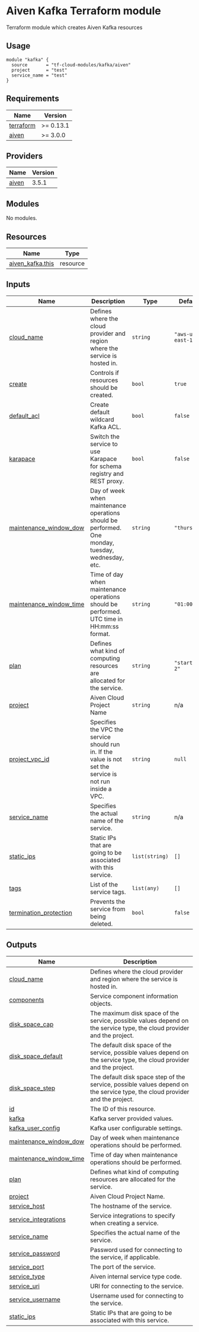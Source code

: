 # Aiven Kafka Terraform module

Terraform module which creates Aiven Kafka resources

## Usage

```hcl
module "kafka" {
  source       = "tf-cloud-modules/kafka/aiven"
  project      = "test"
  service_name = "test"
}
```
<!-- BEGIN_TF_DOCS -->
## Requirements

| Name | Version |
|------|---------|
| <a name="requirement_terraform"></a> [terraform](#requirement\_terraform) | >= 0.13.1 |
| <a name="requirement_aiven"></a> [aiven](#requirement\_aiven) | >= 3.0.0 |

## Providers

| Name | Version |
|------|---------|
| <a name="provider_aiven"></a> [aiven](#provider\_aiven) | 3.5.1 |

## Modules

No modules.

## Resources

| Name | Type |
|------|------|
| [aiven_kafka.this](https://registry.terraform.io/providers/aiven/aiven/latest/docs/resources/kafka) | resource |

## Inputs

| Name | Description | Type | Default | Required |
|------|-------------|------|---------|:--------:|
| <a name="input_cloud_name"></a> [cloud\_name](#input\_cloud\_name) | Defines where the cloud provider and region where the service is hosted in. | `string` | `"aws-us-east-1"` | no |
| <a name="input_create"></a> [create](#input\_create) | Controls if resources should be created. | `bool` | `true` | no |
| <a name="input_default_acl"></a> [default\_acl](#input\_default\_acl) | Create default wildcard Kafka ACL. | `bool` | `false` | no |
| <a name="input_karapace"></a> [karapace](#input\_karapace) | Switch the service to use Karapace for schema registry and REST proxy. | `bool` | `false` | no |
| <a name="input_maintenance_window_dow"></a> [maintenance\_window\_dow](#input\_maintenance\_window\_dow) | Day of week when maintenance operations should be performed. One monday, tuesday, wednesday, etc. | `string` | `"thursday"` | no |
| <a name="input_maintenance_window_time"></a> [maintenance\_window\_time](#input\_maintenance\_window\_time) | Time of day when maintenance operations should be performed. UTC time in HH:mm:ss format. | `string` | `"01:00:00"` | no |
| <a name="input_plan"></a> [plan](#input\_plan) | Defines what kind of computing resources are allocated for the service. | `string` | `"startup-2"` | no |
| <a name="input_project"></a> [project](#input\_project) | Aiven Cloud Project Name | `string` | n/a | yes |
| <a name="input_project_vpc_id"></a> [project\_vpc\_id](#input\_project\_vpc\_id) | Specifies the VPC the service should run in. If the value is not set the service is not run inside a VPC. | `string` | `null` | no |
| <a name="input_service_name"></a> [service\_name](#input\_service\_name) | Specifies the actual name of the service. | `string` | n/a | yes |
| <a name="input_static_ips"></a> [static\_ips](#input\_static\_ips) | Static IPs that are going to be associated with this service. | `list(string)` | `[]` | no |
| <a name="input_tags"></a> [tags](#input\_tags) | List of the service tags. | `list(any)` | `[]` | no |
| <a name="input_termination_protection"></a> [termination\_protection](#input\_termination\_protection) | Prevents the service from being deleted. | `bool` | `false` | no |

## Outputs

| Name | Description |
|------|-------------|
| <a name="output_cloud_name"></a> [cloud\_name](#output\_cloud\_name) | Defines where the cloud provider and region where the service is hosted in. |
| <a name="output_components"></a> [components](#output\_components) | Service component information objects. |
| <a name="output_disk_space_cap"></a> [disk\_space\_cap](#output\_disk\_space\_cap) | The maximum disk space of the service, possible values depend on the service type, the cloud provider and the project. |
| <a name="output_disk_space_default"></a> [disk\_space\_default](#output\_disk\_space\_default) | The default disk space of the service, possible values depend on the service type, the cloud provider and the project. |
| <a name="output_disk_space_step"></a> [disk\_space\_step](#output\_disk\_space\_step) | The default disk space step of the service, possible values depend on the service type, the cloud provider and the project. |
| <a name="output_id"></a> [id](#output\_id) | The ID of this resource. |
| <a name="output_kafka"></a> [kafka](#output\_kafka) | Kafka server provided values. |
| <a name="output_kafka_user_config"></a> [kafka\_user\_config](#output\_kafka\_user\_config) | Kafka user configurable settings. |
| <a name="output_maintenance_window_dow"></a> [maintenance\_window\_dow](#output\_maintenance\_window\_dow) | Day of week when maintenance operations should be performed. |
| <a name="output_maintenance_window_time"></a> [maintenance\_window\_time](#output\_maintenance\_window\_time) | Time of day when maintenance operations should be performed. |
| <a name="output_plan"></a> [plan](#output\_plan) | Defines what kind of computing resources are allocated for the service. |
| <a name="output_project"></a> [project](#output\_project) | Aiven Cloud Project Name. |
| <a name="output_service_host"></a> [service\_host](#output\_service\_host) | The hostname of the service. |
| <a name="output_service_integrations"></a> [service\_integrations](#output\_service\_integrations) | Service integrations to specify when creating a service. |
| <a name="output_service_name"></a> [service\_name](#output\_service\_name) | Specifies the actual name of the service. |
| <a name="output_service_password"></a> [service\_password](#output\_service\_password) | Password used for connecting to the service, if applicable. |
| <a name="output_service_port"></a> [service\_port](#output\_service\_port) | The port of the service. |
| <a name="output_service_type"></a> [service\_type](#output\_service\_type) | Aiven internal service type code. |
| <a name="output_service_uri"></a> [service\_uri](#output\_service\_uri) | URI for connecting to the service. |
| <a name="output_service_username"></a> [service\_username](#output\_service\_username) | Username used for connecting to the service. |
| <a name="output_static_ips"></a> [static\_ips](#output\_static\_ips) | Static IPs that are going to be associated with this service. |
<!-- END_TF_DOCS -->